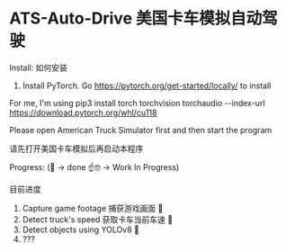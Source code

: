 # ATS-Auto-Drive 美国卡车模拟自动驾驶

Install:
如何安装

1. Install PyTorch.
  Go https://pytorch.org/get-started/locally/ to install
  
For me, I'm using
  pip3 install torch torchvision torchaudio --index-url https://download.pytorch.org/whl/cu118

Please open American Truck Simulator first and then start the program

请先打开美国卡车模拟后再启动本程序

Progress: (🤗 -> done ☝️🤓 -> Work In Progress)

目前进度

1. Capture game footage 捕获游戏画面 🤗
2. Detect truck's speed 获取卡车当前车速 🤗
3. Detect objects using YOLOv8 🤗
4. ???
